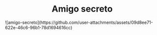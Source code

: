 <h1 align="center"> Amigo secreto </h1>
![amigo-secreto](https://github.com/user-attachments/assets/09d8ee71-622e-46c6-96b1-78d1694616cc)
